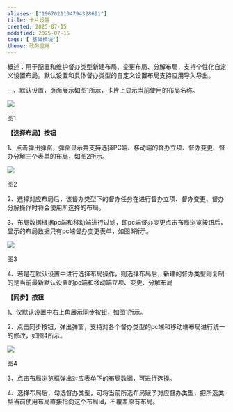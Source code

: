 ```yaml
---
aliases: ["1967021104794328691"]
title: 卡片设置
created: 2025-07-15
modified: 2025-07-15
tags: ['基础模块']
theme: 政务应用
---
```


概述：用于配置和维护督办类型新建布局、变更布局、分解布局，支持个性化自定义设置布局。默认设置和具体督办类型的自定义设置布局支持应用导入导出。

一、默认设置，页面展示如图1所示，卡片上显示当前使用的布局名称。

![](b852fd2528fa189897530d836232b204.jpg)

图1

**【选择布局】按钮**

1、点击弹出弹窗，弹窗显示并支持选择PC端、移动端的督办立项、督办变更、督办分解三个表单的布局，如图2所示。

![](092216cbc68850a27acb1c35b4e1bc19.jpg)

图2

2、选择对应布局后，该督办类型下的督办任务在进行督办立项、督办变更、督办分解操作时将会使用所选择的布局。

3、布局数据根据pc端和移动端进行过滤，即pc端督办变更点击布局浏览按钮后，显示的布局数据只有pc端督办变更表单，如图3所示。

![](b7c8d01692ffe2bf9c02bdc642d40d77.jpg)

图3

4、若是在默认设置中进行选择布局操作，则选择布局后，新建的督办类型则复制的是当前最新默认设置的pc端和移动端立项、变更、分解布局

**【同步】按钮**

1、仅默认设置中右上角展示同步按钮，如图1所示。

2、点击同步按钮，弹出弹窗，支持对各个督办类型的pc端和移动端布局进行统一的修改，如图4所示。

![](fcf5237a358e5bc5c423a1e315d339a3.jpg)

图4

3、点击布局浏览框弹出对应表单下的布局数据，可进行选择。

4、选择布局后，勾选督办类型，可将当前所选布局赋予对应督办类型，把所选类型当前使用布局直接指向这个布局id，不覆盖原有布局。